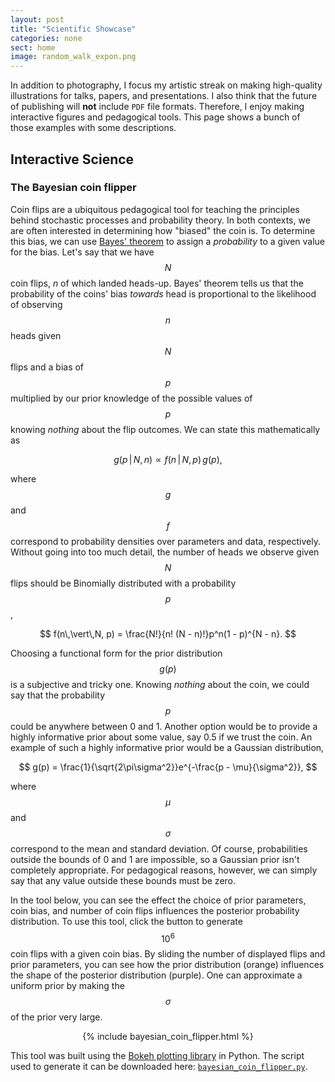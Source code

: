 ```yaml
---
layout: post
title: "Scientific Showcase"
categories: none
sect: home 
image: random_walk_expon.png
---
```


In addition to photography, I focus my artistic streak on making high-quality
illustrations for talks, papers, and presentations. I also think that the future
of publishing will **not** include `PDF` file formats. Therefore, I enjoy making
interactive figures and pedagogical tools. This page shows a bunch of those
examples with some descriptions.


## Interactive Science

### The Bayesian coin flipper
Coin flips are a ubiquitous pedagogical tool for teaching the principles behind
stochastic processes and probability theory. In both contexts, we are often
interested in determining how "biased" the coin is. To determine this bias, we
can use [Bayes' theorem](https://en.wikipedia.org/wiki/Bayes%27_theorem) to assign a *probability* to a given value for the
bias. Let's say that we have $$N$$ coin flips, $n$ of which landed heads-up.
Bayes' theorem tells us that the probability of the coins' bias *towards* head
is proportional to the likelihood of observing $$n$$ heads given $$N$$ flips and
a bias of $$p$$ multiplied by our prior knowledge of the possible values of $$p$$ 
knowing *nothing* about the flip outcomes. We can state this
mathematically as 

$$
g(p\,\vert\, N, n) \propto f(n\,\vert\, N, p)\,g(p),
$$

where $$g$$ and $$f$$ correspond to probability densities over parameters and data,
respectively. Without going into too much detail, the number of heads we observe
given $$N$$ flips should be Binomially distributed with a probability $$p$$,

$$
f(n\,\vert\,N, p) = \frac{N!}{n! (N - n)!}p^n(1 - p)^{N - n}.
$$

Choosing a functional form for the prior distribution $$g(p)$$ is a subjective
and tricky one. Knowing *nothing* about the coin, we could say that the
probability $$p$$ could be anywhere between 0 and 1. Another option would be to
provide a highly informative prior about some value, say 0.5 if we trust the
coin. An example of such a highly informative prior would be a Gaussian
distribution,

$$
g(p) = \frac{1}{\sqrt{2\pi\sigma^2}}e^{-\frac{p - \mu}{\sigma^2}},
$$

where $$\mu$$ and $$\sigma$$ correspond to the mean and standard deviation.
Of course, probabilities outside the bounds of 0 and 1 are impossible, so a
Gaussian prior isn't completely appropriate. For pedagogical reasons, however,
we can simply say that any value outside these bounds must be zero.

In the tool below, you can see the effect the choice of prior parameters, 
coin bias, and number of coin flips influences the posterior probability 
distribution. To use this tool, click the button to generate $$10^6$$ coin flips
with a given coin bias. By sliding the number of displayed flips and prior
parameters, you can see how the prior distribution (orange) influences the shape
of the posterior distribution (purple). One can approximate a uniform prior by
making the $$\sigma$$ of the prior very large.

<center>
{% include bayesian_coin_flipper.html %}
</center>

This tool was built using the [Bokeh plotting library](http://bokeh.pydata.org)
in Python. The script used to generate it can be downloaded here:
[`bayesian_coin_flipper.py`]({{site.baseurl}}/assets/code/bayesian_coin_flipper.py).
